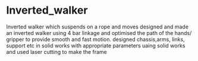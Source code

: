 # Inverted_walker
Inverted walker which suspends on a rope and moves
designed and made an inverted walker using 4 bar linkage and optimised the path of the hands/ gripper to provide smooth and fast motion. designed chassis,arms, links, support etc in solid works with appropriate parameters uaing solid works and used laser cutting to make the frame
